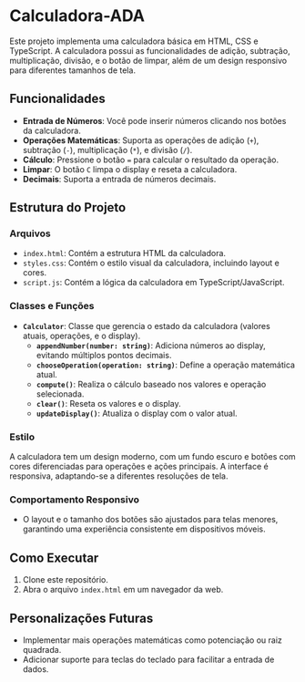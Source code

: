 ﻿# Calculadora-ADA
 
Este projeto implementa uma calculadora básica em HTML, CSS e TypeScript. A calculadora possui as funcionalidades de adição, subtração, multiplicação, divisão, e o botão de limpar, além de um design responsivo para diferentes tamanhos de tela.

## Funcionalidades

- **Entrada de Números**: Você pode inserir números clicando nos botões da calculadora.
- **Operações Matemáticas**: Suporta as operações de adição (`+`), subtração (`-`), multiplicação (`*`), e divisão (`/`).
- **Cálculo**: Pressione o botão `=` para calcular o resultado da operação.
- **Limpar**: O botão `C` limpa o display e reseta a calculadora.
- **Decimais**: Suporta a entrada de números decimais.

## Estrutura do Projeto

### Arquivos

- `index.html`: Contém a estrutura HTML da calculadora.
- `styles.css`: Contém o estilo visual da calculadora, incluindo layout e cores.
- `script.js`: Contém a lógica da calculadora em TypeScript/JavaScript.

### Classes e Funções

- **`Calculator`**: Classe que gerencia o estado da calculadora (valores atuais, operações, e o display).
  - **`appendNumber(number: string)`**: Adiciona números ao display, evitando múltiplos pontos decimais.
  - **`chooseOperation(operation: string)`**: Define a operação matemática atual.
  - **`compute()`**: Realiza o cálculo baseado nos valores e operação selecionada.
  - **`clear()`**: Reseta os valores e o display.
  - **`updateDisplay()`**: Atualiza o display com o valor atual.

### Estilo

A calculadora tem um design moderno, com um fundo escuro e botões com cores diferenciadas para operações e ações principais. A interface é responsiva, adaptando-se a diferentes resoluções de tela.

### Comportamento Responsivo

- O layout e o tamanho dos botões são ajustados para telas menores, garantindo uma experiência consistente em dispositivos móveis.

## Como Executar

1. Clone este repositório.
2. Abra o arquivo `index.html` em um navegador da web.

## Personalizações Futuras

- Implementar mais operações matemáticas como potenciação ou raiz quadrada.
- Adicionar suporte para teclas do teclado para facilitar a entrada de dados.
